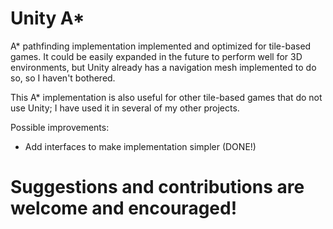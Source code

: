 Unity A*
=========

A* pathfinding implementation implemented and optimized for tile-based games. It could be easily expanded in the future to perform well for 3D environments, but Unity already has a navigation mesh implemented to do so, so I haven't bothered.

This A* implementation is also useful for other tile-based games that do not use Unity; I have used it in several of my other projects.

Possible improvements:

 - Add interfaces to make implementation simpler (DONE!)


# Suggestions and contributions are welcome and encouraged!
